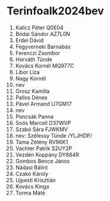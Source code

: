 # Terinfoalk2024bev

1. Kalicz Péter Q0E04
2. Bódai Sándor AZ7L0N
3. Erdei Dávid
4. Fegyverneki Barnabás 
5. Ferenczi Zsombor 
6. Horváth Tünde
7. Kovács Kornél MQ977C
8. Libor Liza
9. Nagy Kornél 
10. nev
11. Orosz Kamilla
12. Pallos Dénes
13. Pável Armand U7GM17
14. nev
15. Poncsák Panna
16. Soós Marcell D37WVP
17. Szabó Sára FJWKMV
18. nev: Szélessy Tünde /YLJHDP/
19. Tama Zétény RV96K1
20. Vachter Patrik S2UY2P
22. Vezdén Koppány DY884R
23. Gombos Bence János
24. Nádasi Bálint
25. Czakó Károly
26. Ujpesti Krisztián
27. Kovács Kinga
28. Torma Máté
